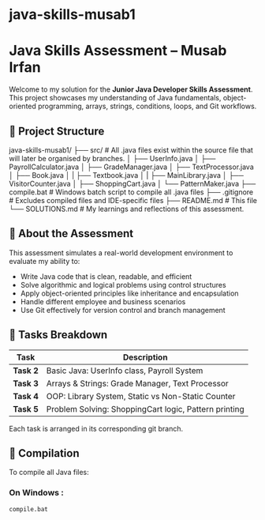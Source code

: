 # java-skills-musab1
# Java Skills Assessment – Musab Irfan

Welcome to my solution for the **Junior Java Developer Skills Assessment**. This project showcases my understanding of Java fundamentals, object-oriented programming, arrays, strings, conditions, loops, and Git workflows.

## 📁 Project Structure

java-skills-musab1/
├── src/ # All .java files exist within the source file that will later be organised by branches.
│ ├── UserInfo.java
│ ├── PayrollCalculator.java
│ ├── GradeManager.java
│ ├── TextProcessor.java
│ ├── Book.java
│ | ├── Textbook.java
│ | ├── MainLibrary.java
│ ├── VisitorCounter.java
│ ├── ShoppingCart.java
│ └── PatternMaker.java
├── compile.bat # Windows batch script to compile all .java files
├── .gitignore # Excludes compiled files and IDE-specific files
├── README.md # This file
└── SOLUTIONS.md # My learnings and reflections of this assessment.

## 🚀 About the Assessment

This assessment simulates a real-world development environment to evaluate my ability to:

- Write Java code that is clean, readable, and efficient
- Solve algorithmic and logical problems using control structures
- Apply object-oriented principles like inheritance and encapsulation
- Handle different employee and business scenarios
- Use Git effectively for version control and branch management

## 🧩 Tasks Breakdown

| Task | Description |
|------|-------------|
| **Task 2** | Basic Java: UserInfo class, Payroll System |
| **Task 3** | Arrays & Strings: Grade Manager, Text Processor |
| **Task 4** | OOP: Library System, Static vs Non-Static Counter |
| **Task 5** | Problem Solving: ShoppingCart logic, Pattern printing |

Each task is arranged in its corresponding git branch.

## 🔧 Compilation

To compile all Java files:

### On Windows :
```bash
compile.bat


